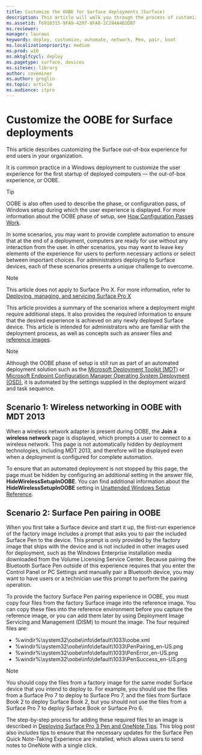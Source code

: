 ```yaml
---
title: Customize the OOBE for Surface deployments (Surface)
description: This article will walk you through the process of customizing the Surface out-of-box experience for end users in your organization.
ms.assetid: F6910315-9FA9-4297-8FA8-2C284A4B1D87
ms.reviewer: 
manager: laurawi
keywords: deploy, customize, automate, network, Pen, pair, boot
ms.localizationpriority: medium
ms.prod: w10
ms.mktglfcycl: deploy
ms.pagetype: surface, devices
ms.sitesec: library
author: coveminer
ms.author: greglin
ms.topic: article
ms.audience: itpro
---
```


# Customize the OOBE for Surface deployments

This article describes customizing the Surface out-of-box experience for end users in your organization.

It is common practice in a Windows deployment to customize the user experience for the first startup of deployed computers — the out-of-box experience, or OOBE.

>[!TIP]
>OOBE is also often used to describe the phase, or configuration pass, of Windows setup during which the user experience is displayed. For more information about the OOBE phase of setup, see [How Configuration Passes Work](/windows-hardware/manufacture/desktop/how-configuration-passes-work).

In some scenarios, you may want to provide complete automation to ensure that at the end of a deployment, computers are ready for use without any interaction from the user. In other scenarios, you may want to leave key elements of the experience for users to perform necessary actions or select between important choices. For administrators deploying to Surface devices, each of these scenarios presents a unique challenge to overcome.

> [!NOTE]
> This article does not apply to Surface Pro X. For more information, refer to [Deploying, managing, and servicing Surface Pro X](surface-pro-arm-app-management.md)

This article provides a summary of the scenarios where a deployment might require additional steps. It also provides the required information to ensure that the desired experience is achieved on any newly deployed Surface device. This article is intended for administrators who are familiar with the deployment process, as well as concepts such as answer files and [reference images](https://technet.microsoft.com/itpro/windows/deploy/create-a-windows-10-reference-image).

>[!NOTE]
>Although the OOBE phase of setup is still run as part of an automated deployment solution such as the [Microsoft Deployment Toolkit (MDT)](/mem/configmgr/mdt) or [Microsoft Endpoint Configuration Manager Operating System Deployment (OSD)](/mem/configmgr/osd/), it is automated by the settings supplied in the deployment wizard and task sequence.

## Scenario 1: Wireless networking in OOBE with MDT 2013

When a wireless network adapter is present during OOBE, the **Join a wireless network** page is displayed, which prompts a user to connect to a wireless network. This page is not automatically hidden by deployment technologies, including MDT 2013, and therefore will be displayed even when a deployment is configured for complete automation.

To ensure that an automated deployment is not stopped by this page, the page must be hidden by configuring an additional setting in the answer file, **HideWirelessSetupInOOBE**. You can find additional information about the **HideWirelessSetupInOOBE** setting in [Unattended Windows Setup Reference](/windows-hardware/customize/desktop/unattend/microsoft-windows-shell-setup-oobe-hidewirelesssetupinoobe).

## Scenario 2: Surface Pen pairing in OOBE

When you first take a Surface device and start it up, the first-run experience of the factory image includes a prompt that asks you to pair the included Surface Pen to the device. This prompt is only provided by the factory image that ships with the device and is not included in other images used for deployment, such as the Windows Enterprise installation media downloaded from the Volume Licensing Service Center. Because pairing the Bluetooth Surface Pen outside of this experience requires that you enter the Control Panel or PC Settings and manually pair a Bluetooth device, you may want to have users or a technician use this prompt to perform the pairing operation.

To provide the factory Surface Pen pairing experience in OOBE, you must copy four files from the factory Surface image into the reference image. You can copy these files into the reference environment before you capture the reference image, or you can add them later by using Deployment Image Servicing and Management (DISM) to mount the image. The four required files are:

- %windir%\\system32\\oobe\\info\\default\\1033\\oobe.xml
- %windir%\\system32\\oobe\\info\\default\\1033\\PenPairing\_en-US.png
- %windir%\\system32\\oobe\\info\\default\\1033\\PenError\_en-US.png
- %windir%\\system32\\oobe\\info\\default\\1033\\PenSuccess\_en-US.png

>[!NOTE]
>You should copy the files from a factory image for the same model Surface device that you intend to deploy to. For example, you should use the files from a Surface Pro 7 to deploy to Surface Pro 7, and the files from Surface Book 2 to deploy Surface Book 2, but you should not use the files from a Surface Pro 7 to deploy Surface Book or Surface Pro 6.

The step-by-step process for adding these required files to an image is described in [Deploying Surface Pro 3 Pen and OneNote Tips](https://blogs.technet.microsoft.com/askcore/2014/07/15/deploying-surface-pro-3-pen-and-onenote-tips/). This blog post also includes tips to ensure that the necessary updates for the Surface Pen Quick Note-Taking Experience are installed, which allows users to send notes to OneNote with a single click.
